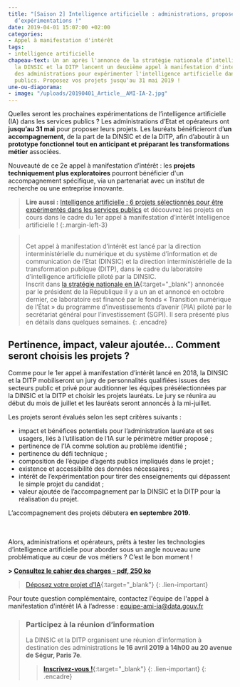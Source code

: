 ```yaml
---
title: "[Saison 2] Intelligence artificielle : administrations, proposez vos projets
  d’expérimentations !"
date: 2019-04-01 15:07:00 +02:00
categories:
- Appel à manifestation d'intérêt
tags:
- intelligence artificielle
chapeau-text: Un an après l'annonce de la stratégie nationale d’intelligence artificielle,
  la DINSIC et la DITP lancent un deuxième appel à manifestation d'intérêt auprès
  des administrations pour expérimenter l'intelligence artificielle dans les services
  publics. Proposez vos projets jusqu'au 31 mai 2019 !
une-ou-diaporama:
- image: "/uploads/20190401_Article__AMI-IA-2.jpg"
---
```


Quelles seront les prochaines expérimentations de l’intelligence artificielle (IA) dans les services publics ? Les administrations d’Etat et opérateurs ont **jusqu’au 31 mai** pour proposer leurs projets. Les lauréats bénéficieront d’**un accompagnement**, de la part de la DINSIC et de la DITP, afin d’aboutir à un **prototype fonctionnel** **tout en anticipant et préparant** **les transformations métier** associées.

Nouveauté de ce 2e appel à manifestation d’intérêt : les **projets techniquement plus exploratoires** pourront bénéficier d'un accompagnement spécifique, via un partenariat avec un institut de recherche ou une entreprise innovante.

> **Lire aussi :** [Intelligence artificielle : 6 projets sélectionnés pour être expérimentés dans les services publics](https://numerique.gouv.fr/actualites/intelligence-artificielle-6-projets-selectionnes-pour-etre-experimentes-dans-les-services-publics/) et découvrez les projets en cours dans le cadre du 1er appel à manifestation d’intérêt Intelligence artificielle !
{:.margin-left-3}

> <br>Cet appel à manifestation d’intérêt est lancé par la direction interministérielle du numérique et du système d’information et de communication de l’Etat (DINSIC) et la direction interministérielle de la transformation publique (DITP), dans le cadre du laboratoire d’intelligence artificielle piloté par la DINSIC.
> <br>Inscrit dans [la stratégie nationale en IA](https://www.aiforhumanity.fr/ "la stratégie nationale en IA - Nouvelle fenêtre"){:target="_blank"} annoncée par le président de la République il y a un an et annoncé en octobre dernier, ce laboratoire est financé par le fonds « Transition numérique de l’État » du programme d’investissements d’avenir (PIA) piloté par le secrétariat général pour l’investissement (SGPI). Il sera présenté plus en détails dans quelques semaines.
{: .encadre}

## Pertinence, impact, valeur ajoutée… Comment seront choisis les projets ?

Comme pour le 1er appel à manifestation d’intérêt lancé en 2018, la DINSIC et la DITP mobiliseront un jury de personnalités qualifiées issues des secteurs public et privé pour auditionner les équipes présélectionnées par la DINSIC et la DITP et choisir les projets lauréats. Le jury se réunira au début du mois de juillet et les lauréats seront annoncés à la mi-juillet.

Les projets seront évalués selon les sept critères suivants :
* impact et bénéfices potentiels pour l’administration lauréate et ses usagers, liés à l’utilisation de l’IA sur le périmètre métier proposé ;
* pertinence de l’IA comme solution au problème identifié ;
* pertinence du défi technique ;
* composition de l’équipe d’agents publics impliqués dans le projet ;
* existence et accessibilité des données nécessaires ;
* intérêt de l’expérimentation pour tirer des enseignements qui dépassent le simple projet du candidat ;
* valeur ajoutée de l’accompagnement par la DINSIC et la DITP pour la réalisation du projet.

L’accompagnement des projets débutera **en septembre 2019.**

<br><br>Alors, administrations et opérateurs, prêts à tester les technologies d’intelligence artificielle pour aborder sous un angle nouveau une problématique au cœur de vos métiers ? C’est le bon moment !

**> [Consultez le cahier des charges - pdf, 250 ko](/uploads/cahier_des_charges_ami_ia_2.pdf)**

> [Déposez votre projet d'IA](http://www.demarches-simplifiees.fr/commencer/ami-intelligence-artificielle "Déposez votre projet d'IA - Nouvelle fenêtre"){:target="_blank"}
{: .lien-important}

Pour toute question complémentaire, contactez l'équipe de l'appel à manifestation d'intérêt IA à l’adresse : [equipe-ami-ia@data.gouv.fr](mailto:equipe-ami-ia@data.gouv.fr)


> ### Participez à la réunion d’information
> La DINSIC et la DITP organisent une réunion d'information à destination des administrations **le 16 avril 2019 à 14h00 au 20 avenue de Ségur, Paris 7e**.
>
> > [**Inscrivez-vous !**](https://www.eventbrite.fr/e/billets-reunion-dinformation-ami-ia-experimenter-lia-dans-ladministration-59687455787 "Inscrivez-vous - Nouvelle fenêtre"){:target="_blank"}
> {: .lien-important}
{: .encadre}
